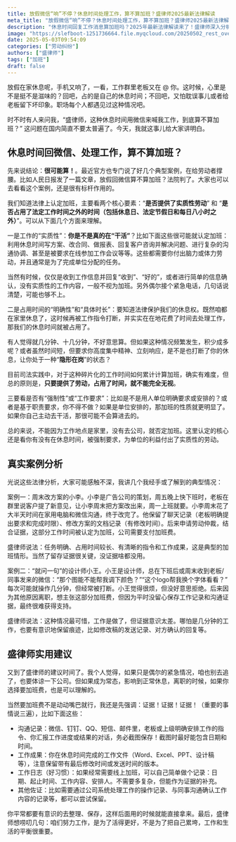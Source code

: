 ```yaml
---
title: 放假微信“响”不停？休息时间处理工作，算不算加班？盛律师2025最新法律解读
meta_title: "放假微信“响”不停？休息时间处理工作，算不算加班？盛律师2025最新法律解读"
description: "休息时间回复工作消息算加班吗？2025年最新法律解读来了！盛律师深入分析休息日处理工作的加班认定标准：提供实质性劳动、占用法定休息时间、履行工作要求是关键。通过真实案例揭示周末改方案被认定为加班，而缺乏证据的零碎工作难获支持。文章提供完整证据收集指南，包括截图保存沟通记录、留存工作成果时间戳等，帮打工人维护合法权益，实现工作生活平衡。"
image: "https://slefboot-1251736664.file.myqcloud.com/20250502_rest_overtime_cover.png"
date: 2025-05-03T09:54:09
categories: ["劳动纠纷"]
authors: ["盛律师"]
tags: ["加班"]
draft: false
---
```


放假在家休息呢，手机又响了，一看，工作群里老板又在 @ 你。这时候，心里是不是挺不是滋味的？回吧，占的是自己的休息时间；不回吧，又怕耽误事儿或者给老板留下坏印象。职场每个人都遇见过这种情况吧。

时不时有人来问我，“盛律师，这种休息时间用微信来喊我工作，到底算不算加班？” 这问题在国内简直不要太普遍了。今天，我就这事儿给大家讲明白。

## 休息时间回微信、处理工作，算不算加班？

先来说结论：**很可能算！**。最近官方也专门说了好几个典型案例，在给劳动者撑腰。比如人民日报发了一篇文章，放假回微信算不算加班？法院判了。大家也可以去看看这个案例，还是很有标杆作用的。

我们知道法律上认定加班，主要看两个核心要素：“**是否提供了实质性劳动**” 和 “**是否占用了法定工作时间之外的时间（包括休息日、法定节假日和每日八小时之外）**”。可以从下面几个方面来理解。

一是工作的“实质性”：**你是不是真的在“干活”**？比如下面这些很可能就认定加班：利用休息时间写方案、改合同、做报表、回复客户咨询并解决问题、进行复杂的沟通协调、甚至是被要求在线参加工作会议等等。这些都需要你付出脑力或体力劳动，并且通常是为了完成单位分配的任务。

当然有时候，仅仅是收到工作信息并回复“收到”、“好的”，或者进行简单的信息确认，没有实质性的工作内容，一般不视为加班。另外偶尔接个紧急电话，几句话说清楚，可能也够不上。

二是占用时间的“明确性”和“具体时长”：要知道法律保护我们的休息权。既然咱都在家里休息了，这时候再被工作指令打断，并实实在在地花费了时间去处理工作，那我们的休息时间就被占用了。

有人觉得就几分钟、十几分钟，不好意思算。但如果这种情况频繁发生，积少成多呢？或者虽然时间短，但要求你高度集中精神、立刻响应，是不是也打断了你的休息，让你处于一种“**隐形在岗**”的状态？

目前司法实践中，对于这种碎片化的工作时间如何累计计算加班，确实有难度，但总的原则是，**只要提供了劳动，占用了时间，就不能完全无视**。

三要看是否有“强制性”或“工作要求”：比如是不是用人单位明确要求或安排的？或者是基于职责要求，你不得不做？如果是单位安排的，那加班的性质就更明显了。如果你自己主动去干活，那很可能不会算进去的。

总的来说，不能因为工作地点是家里，没有去公司，就否定加班。这里认定的核心还是看你有没有在休息时间，被强制要求，为单位的利益付出了实质性的劳动。

## 真实案例分析

光说这些法律分析，大家可能感触不深，我讲几个我经手或了解到的典型情况：

案例一：周末改方案的小李。小李是广告公司的策划，周五晚上快下班时，老板在群里说客户提了新意见，让小李周末把方案改出来，周一上班就要。小李周末花了大半天时间在家用电脑和微信沟通，终于改完了。他保留了聊天记录（老板明确提出要求和完成时限）、修改方案的文档记录（有修改时间）。后来申请劳动仲裁，结合证据，这部分工作时间被认定为加班，公司需要支付加班费。

盛律师说法：任务明确、占用时间较长、有清晰的指令和工作成果，这是典型的加班情形。当然了留存证据很关键，没证据啥都没用。

案例二：“就问一句”的设计师小王。小王是设计师，总在下班后或周末收到老板/同事发来的微信：“那个图能不能帮我调下颜色？”“这个logo帮我换个字体看看？” 每次可能就操作几分钟，但经常被打断。小王觉得很烦，但没好意思拒绝。后来因为其他原因离职，想主张这部分加班费，但因为平时没留心保存工作记录和沟通证据，最终很难获得支持。

盛律师说法：这种情况最可惜，工作是做了，但证据意识太差。哪怕是几分钟的工作，也要有意识地保留痕迹，比如修改稿的发送记录、对方确认的回复等。

## 盛律师实用建议

又到了盛律师的建议时间了。我个人觉得，如果只是偶尔的紧急情况，咱也别去追了，也要体谅一下公司。但如果成为常态，影响到正常休息，离职的时候，如果你选择要加班费，也是可以理解的。

当然要加班费不是动动嘴巴就行，我还是先强调：证据！证据！证据！（重要的事情说三遍），比如下面这些：

- 沟通记录：微信、钉钉、QQ、短信、邮件里，老板或上级明确安排工作的指令、你汇报工作进度或结果的对话，务必截图保存！截图时最好能包含日期和时间。
- 工作成果：你在休息时间完成的工作文件（Word、Excel、PPT、设计稿等），注意保留带有最后修改时间或发送时间的版本。
- 工作日志（好习惯）：如果经常需要线上加班，可以自己简单做个记录：日期、起止时间、工作内容、安排人。不需要多复杂，但能作为证据的补充。
- 其他佐证：比如需要通过公司系统处理工作的操作记录、与同事沟通确认工作内容的记录等，都可以尝试保留。

你平常都要有意识的去整理、保存，这样后面用的时候就能直接拿来。最后，盛律师想唠叨几句：咱们努力工作，是为了活得更好，不是为了把自己累垮，工作和生活的平衡很重要。